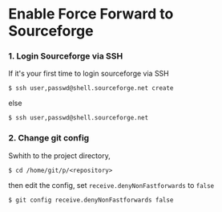 # Enable Force Forward to Sourceforge

### 1. Login Sourceforge via SSH

If it's your first time to login sourceforge via SSH

```
$ ssh user,passwd@shell.sourceforge.net create
```

else

```
$ ssh user,passwd@shell.sourceforge.net
```

### 2. Change git config

Swhith to the project directory,

```
$ cd /home/git/p/<repository>
```

then edit the config, set `receive.denyNonFastforwards` to `false`

```
$ git config receive.denyNonFastforwards false
```
<!--stackedit_data:
eyJoaXN0b3J5IjpbLTE1OTQ0OTEzOThdfQ==
-->